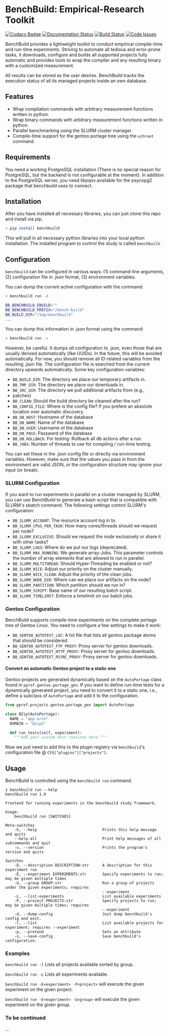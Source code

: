 # BenchBuild: Empirical-Research Toolkit #

[![Codacy Badge](https://api.codacy.com/project/badge/grade/0220d2cf77f543e182d93eb55edf4199)](https://www.codacy.com/app/simbuerg/benchbuild-study)
[![Documentation Status](https://readthedocs.org/projects/pprof-study/badge/?version=develop)](http://pprof-study.readthedocs.org/en/latest/?badge=develop)
[![Build Status](https://travis-ci.org/simbuerg/benchbuild.svg?branch=develop)](https://travis-ci.org/simbuerg/benchbuild-study)
[![Code Issues](https://www.quantifiedcode.com/api/v1/project/aa7ecff87d7b44518498bcf93180b98d/snapshot/origin:develop:HEAD/badge.svg)](https://www.quantifiedcode.com/app/project/aa7ecff87d7b44518498bcf93180b98d)

BenchBuild provides a lightweight toolkit to conduct empirical compile-time
and run-time experiments. Striving to automate all tedious and error-prone
tasks, it downloads, configure and builds all supported projects fully
automatic and provides tools to wrap the compiler and any resulting
binary with a customized measurement.

All results can be stored as the user desires. BenchBuild tracks the execution
status of all its managed projects inside an own database.

## Features ##

* Wrap compilation commands with arbitrary measurement functions written in
  python.
* Wrap binary commands with arbitrary measurement functions written in python.
* Parallel benchmarking using the SLURM cluster manager.
* Compile-time support for the gentoo portage tree using the ``uchroot`` command.

## Requirements ##

You need a working PostgreSQL installation (There is no special reason for
PostgreSQL, but the backend is not configurable at the moment).
In addition to the PostgreSQL server, you need libpqxx available for
the psycopg2 package that benchbuild uses to connect.

## Installation ##

After you have installed all necessary libraries, you can just clone this
repo and install via pip.

```bash
> pip install benchbuild
```

This will pull in all necessary python libraries into your local python
installation. The installed program to control the study is called
``benchbuild``.

## Configuration ##

``benchbuild`` can be configured in various ways: (1) command-line arguments,
(2) configuration file in .json format, (3) environment variables.

You can dump the current active configuration with the command:
```bash
> benchbuild run -d

BB_BENCHBUILD_EBUILD=""
BB_BENCHBUILD_PREFIX="/bench-build"
BB_BUILD_DIR="/tmp/benchbuild"
...
```

You can dump this information in .json format using the command:
```bash
> benchbuild run -s
```
However, be careful. It dumps _all_ configuration to .json, even those that are
usually derived automatically (like UUIDs). In the future, this will be avoided
automatically. For now, you should remove all ID related variables from the
resulting .json file. The configuration file is searched from the current
directory upwards automatically. Some key configuration variables:

 * ``BB_BUILD_DIR``: The directory we place our temporary artifacts in.
 * ``BB_TMP_DIR``: The directory we place our downloads in.
 * ``BB_SRC_DIR``: The directory we pull additional artifacts from (e.g.,
 * patches)
 * ``BB_CLEAN``: Should the build directory be cleaned after the run?
 * ``BB_CONFIG_FILE``: Where is the config file? If you prefere an absolute
                       location over automatic discovery.
 * ``BB_DB_HOST``: Hostname of the database
 * ``BB_DB_NAME``: Name of the database
 * ``BB_DB_USER``: Username of the database
 * ``BB_DB_PASS``: Password of the database
 * ``BB_DB_ROLLBACK``: For testing: Rollback all db actions after a run.
 * ``BB_JOBS``: Number of threads to use for compiling / run-time testing.

You can set these in the .json config file or directly via environment variables.
However, make sure that the values you pass in from the environment are valid
JSON, or the configuration structure may ignore your input (or break).

### SLURM Configuration ###

If you want to run experiments in parallel on a cluster managed by SLURM, you can
use BenchBuild to generate a bash script that is compatible with SLURM's
sbatch command.
The following settings control SLURM's configuration:
 * ``BB_SLURM_ACCOUNT``: The resource account log in to.
 * ``BB_SLURM_CPUS_PER_TASK``: How many cores/threads should we request per node?
 * ``BB_SLURM_EXCLUSIVE``: Should we request the node exclusively or share it with other tasks?
 * ``BB_SLURM_LOGS``: Where do we put our logs (deprecated).
 * ``BB_SLURM_MAX_RUNNING``: We generate array-Jobs. This parameter controls the number of
   array elements that are allowed to run in parallel.
 * ``BB_SLURM_MULTITHREAD``: Should Hyper-Threading be enabled or not?
 * ``BB_SLURM_NICE``: Adjust our priority on the cluster manually.
 * ``BB_SLURM_NICE_CLEAN``: Adjust the priority of the clean jobs.
 * ``BB_SLURM_NODE_DIR``: Where can we place our artifacts on the node?
 * ``BB_SLURM_PARTITION``: Which partition should we run in?
 * ``BB_SLURM_SCRIPT``: Base name of our resulting batch script.
 * ``BB_SLURM_TIMELIMIT``: Enforce a timelimit on our batch jobs.

### Gentoo Configuration ###

BenchBuild supports compile-time experiments on the complete portage tree of
Gentoo Linux. You need to configure a few settings to make it work:

 * ``BB_GENTOO_AUTOTEST_LOC``: A txt file that lists all gentoo package atoms that should be considered.
 * ``BB_GENTOO_AUTOTEST_FTP_PROXY``: Proxy server for gentoo downloads.
 * ``BB_GENTOO_AUTOTEST_HTTP_PROXY``: Proxy server for gentoo downloads.
 * ``BB_GENTOO_AUTOTEST_RSYNC_PROXY``: Proxy server for gentoo downloads.

#### Convert an automatic Gentoo project to a static one ####

Gentoo projects are generated dynamically based on the ``AutoPortage`` class
found in ``pprof.gentoo.portage_gen``. If you want to define run-time tests for
a dynamically generated project, you need to convert it to a static one, i.e.,
define a subclass of ``AutoPortage`` and add it to the configuration.

```python
from pprof.projects.gentoo.portage_gen import AutoPortage

class BZip(AutoPortage):
  NAME = "app-arch"
  DOMAIN = "bzip2"

  def run_tests(self, experiment):
    """Add your custom test routines here."""
```

Now we just need to add this to the plugin registry via ``benchbuild``'s
configuration file @ ``CFG["plugins"]["projects"]``.

## Usage ##

BenchBuild is controlled using the ``benchbuild run`` command.
```
❯ benchbuild run --help
benchbuild run 1.0

Frontend for running experiments in the benchbuild study framework.

Usage:
    benchbuild run [SWITCHES]

Meta-switches
    -h, --help                             Prints this help message and quits
    --help-all                             Print help messages of all subcommands and quit
    -v, --version                          Prints the program's version and quits

Switches
    -D, --description DESCRIPTION:str      A description for this experiment run
    -E, --experiment EXPERIMENTS:str       Specify experiments to run; may be given multiple times
    -G, --group GROUP:str                  Run a group of projects under the given experiments; requires
                                           --experiment
    -L, --list-experiments                 List available experiments
    -P, --project PROJECTS:str             Specify projects to run; may be given multiple times; requires
                                           --experiment
    -d, --dump-config                      Just dump benchbuild's config and exit.
    -l, --list                             List available projects for experiment; requires --experiment
    -p, --pretend                          Sets an attribute
    -s, --save-config                      Save benchbuild's configuration.
```

### Examples ###
``benchbuild run -l`` Lists all projects available sorted by group.

``benchbuild run -L`` Lists all experiments available.

``benchbuild run -E<experiment> -P<project>`` will execute the given experiment on the given project.

``benchbuild run -E<experiment> -G<group>`` will execute the given experiment on the given group.


### To be continued ###
...
